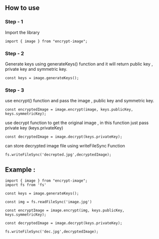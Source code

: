 ## How to use


### Step - 1

Import the library
````
import { image } from "encrypt-image";
````
### Step - 2

Generate keys using generateKeys() function and it will return public key , private key and symmetric key.

````
const keys = image.generateKeys();
````

### Step - 3

use encrypt() function and pass the image , public key and symmetric key.

````
const encryptedImage = image.encrypt(image, keys.publicKey, keys.symmetricKey);
````

use decrypt function to get the original image , in this function just pass private key (keys.privateKey)

````
const decryptedImage = image.decrypt(keys.privateKey);
````



can store decrypted image file using writeFileSync Function
````
fs.writeFileSync('decrepted.jpg',decryptedImage);
````

## Example :

````
import { image } from "encrypt-image";
import fs from 'fs'

const keys = image.generateKeys();

const img = fs.readFileSync('image.jpg')

const encryptImage = image.encrypt(img, keys.publicKey, keys.symmetricKey);

const decryptedImage = image.decrypt(keys.privateKey);

fs.writeFileSync('dec.jpg',decryptedImage);
````